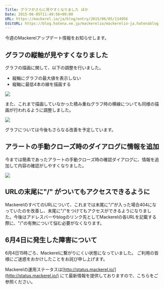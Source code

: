 ```yaml
---
Title: グラフがさらに見やすくなりました ほか
Date: 2015-06-05T11:49:56+09:00
URL: https://mackerel.io/ja/blog/entry/2015/06/05/114956
EditURL: https://blog.hatena.ne.jp/mackerelio/mackerelio-ja.hatenablog.mackerel.io/atom/entry/8454420450096525538
---
```


今週のMackerelアップデート情報をお知らせします。

## グラフの縦軸が見やすくなりました

グラフの描画に関して、以下の調整を行いました。

- 縦軸にグラフの最大値を表示しない
- 縦軸に最低4本の線を描画する

![](https://cdn-ak.f.st-hatena.com/images/fotolife/m/mackerelio/20150605/20150605110229.png)

また、これまで描画していなかった積み重ねグラフ時の横線についても同様の描画が行われるように調整しました。

![](https://cdn-ak.f.st-hatena.com/images/fotolife/m/mackerelio/20150605/20150605110235.png)

グラフについては今後もさらなる改善を予定しています。

## アラートの手動クローズ時のダイアログに情報を追加

今までは簡素であったアラートの手動クローズ時の確認ダイアログに、情報を追加して内容の確認がしやすくなりました。

![](https://cdn-ak.f.st-hatena.com/images/fotolife/m/mackerelio/20150605/20150605110227.png)

## URLの末尾に"/" がついてもアクセスできるように

MackerelのすべてのURLについて、これまでは末尾に"/"が入った場合404になっていたのを改善し、末尾に"/"をつけてもアクセスができるようになりました。今後はアドレスバーやblogのリンク先としてMackerelの各URLを記載する際に、"/"の有無について悩む必要がなくなります。

## 6月4日に発生した障害について

6月4日15時ごろ、Mackerelに繋がりにくい状態になっていました。 ご利用の皆様にご迷惑をおかけしたことをお詫び申し上げます。

Mackerelの運用ステータスは[http://status.mackerel.io/](http://status.mackerel.io/) にて最新情報を提供しておりますので、こちらをご参照ください。
